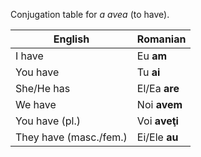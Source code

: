 Conjugation table for *a avea* (to have).

| English                | Romanian      |
|------------------------|---------------|
| I have                 | Eu **am**     |
| You have               | Tu **ai**     |       
| She/He has             | El/Ea **are** |
| We have                | Noi **avem**  |
| You have (pl.)         | Voi **aveţi** |
| They have (masc./fem.) | Ei/Ele **au** |
